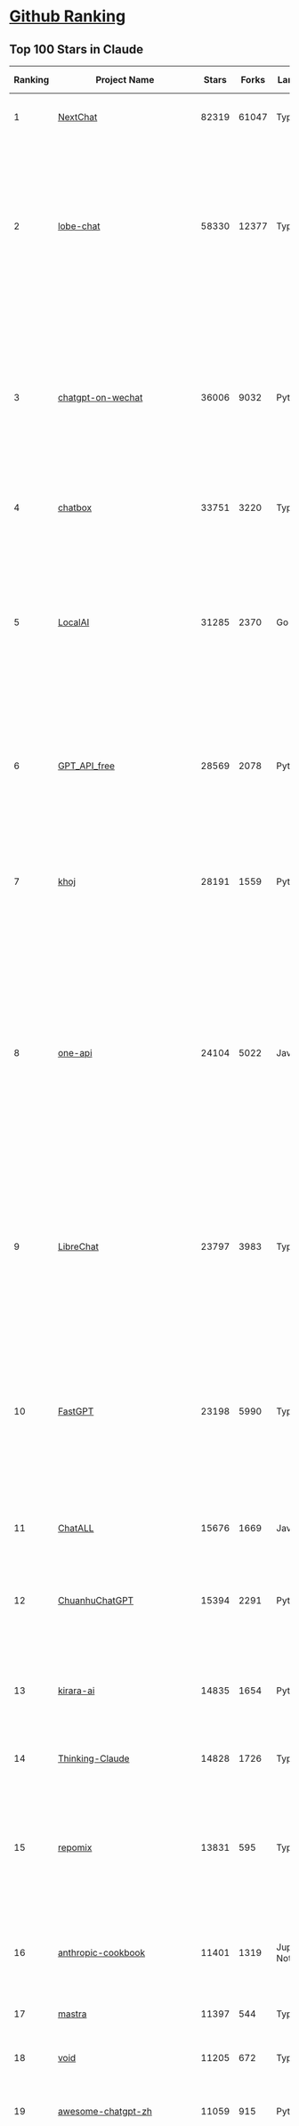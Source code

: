 [Github Ranking](../README.md)
==========

## Top 100 Stars in Claude

| Ranking | Project Name | Stars | Forks | Language | Open Issues | Description | Last Commit |
| ------- | ------------ | ----- | ----- | -------- | ----------- | ----------- | ----------- |
| 1 | [NextChat](https://github.com/ChatGPTNextWeb/NextChat) | 82319 | 61047 | TypeScript | 614 | ✨ Light and Fast AI Assistant. Support: Web \| iOS \| MacOS \| Android \|  Linux \| Windows | 2025-03-24T10:58:25Z |
| 2 | [lobe-chat](https://github.com/lobehub/lobe-chat) | 58330 | 12377 | TypeScript | 651 | 🤯 Lobe Chat - an open-source, modern-design AI chat framework. Supports Multi AI Providers( OpenAI / Claude 3 / Gemini / Ollama / DeepSeek / Qwen), Knowledge Base (file upload / knowledge management / RAG ), Multi-Modals (Plugins/Artifacts) and Thinking. One-click FREE deployment of your private ChatGPT/ Claude / DeepSeek application. | 2025-03-29T03:21:46Z |
| 3 | [chatgpt-on-wechat](https://github.com/zhayujie/chatgpt-on-wechat) | 36006 | 9032 | Python | 280 | 基于大模型搭建的聊天机器人，同时支持 微信公众号、企业微信应用、飞书、钉钉 等接入，可选择GPT3.5/GPT-4o/GPT-o1/ DeepSeek/Claude/文心一言/讯飞星火/通义千问/ Gemini/GLM-4/Claude/Kimi/LinkAI，能处理文本、语音和图片，访问操作系统和互联网，支持基于自有知识库进行定制企业智能客服。 | 2025-02-05T04:27:07Z |
| 4 | [chatbox](https://github.com/chatboxai/chatbox) | 33751 | 3220 | TypeScript | 624 | User-friendly Desktop Client App for AI Models/LLMs (GPT, Claude, Gemini, Ollama...) | 2025-03-20T15:20:56Z |
| 5 | [LocalAI](https://github.com/mudler/LocalAI) | 31285 | 2370 | Go | 416 | :robot: The free, Open Source alternative to OpenAI, Claude and others. Self-hosted and local-first. Drop-in replacement for OpenAI,  running on consumer-grade hardware. No GPU required. Runs gguf, transformers, diffusers and many more models architectures. Features: Generate Text, Audio, Video, Images, Voice Cloning, Distributed, P2P inference | 2025-03-28T21:37:18Z |
| 6 | [GPT_API_free](https://github.com/chatanywhere/GPT_API_free) | 28569 | 2078 | Python | 2 | Free ChatGPT&DeepSeek API Key，免费ChatGPT&DeepSeek API。免费接入DeepSeek API和GPT4 API，支持 gpt \| deepseek \| claude \| gemini \| grok 等排名靠前的常用大模型。 | 2025-03-17T20:29:27Z |
| 7 | [khoj](https://github.com/khoj-ai/khoj) | 28191 | 1559 | Python | 69 | Your AI second brain. Self-hostable. Get answers from the web or your docs. Build custom agents, schedule automations, do deep research. Turn any online or local LLM into your personal, autonomous AI (gpt, claude, gemini, llama, qwen, mistral). Get started - free. | 2025-03-28T19:53:10Z |
| 8 | [one-api](https://github.com/songquanpeng/one-api) | 24104 | 5022 | JavaScript | 818 | LLM API 管理 & 分发系统，支持 OpenAI、Azure、Anthropic Claude、Google Gemini、DeepSeek、字节豆包、ChatGLM、文心一言、讯飞星火、通义千问、360 智脑、腾讯混元等主流模型，统一 API 适配，可用于 key 管理与二次分发。单可执行文件，提供 Docker 镜像，一键部署，开箱即用。LLM API management & key redistribution system, unifying multiple providers under a single API. Single binary, Docker-ready, with an English UI. | 2025-02-21T11:30:22Z |
| 9 | [LibreChat](https://github.com/danny-avila/LibreChat) | 23797 | 3983 | TypeScript | 136 | Enhanced ChatGPT Clone: Features Agents, DeepSeek, Anthropic, AWS, OpenAI, Assistants API, Azure, Groq, o1, GPT-4o, Mistral, OpenRouter, Vertex AI, Gemini, Artifacts, AI model switching, message search, Code Interpreter, langchain, DALL-E-3, OpenAPI Actions, Functions, Secure Multi-User Auth, Presets, open-source for self-hosting. Active project. | 2025-03-28T23:27:39Z |
| 10 | [FastGPT](https://github.com/labring/FastGPT) | 23198 | 5990 | TypeScript | 467 | FastGPT is a knowledge-based platform built on the LLMs, offers a comprehensive suite of out-of-the-box capabilities such as data processing, RAG retrieval, and visual AI workflow orchestration, letting you easily develop and deploy complex question-answering systems without the need for extensive setup or configuration. | 2025-03-28T10:18:14Z |
| 11 | [ChatALL](https://github.com/ai-shifu/ChatALL) | 15676 | 1669 | JavaScript | 221 |  Concurrently chat with ChatGPT, Bing Chat, Bard, Alpaca, Vicuna, Claude, ChatGLM, MOSS, 讯飞星火, 文心一言 and more, discover the best answers | 2025-03-14T16:14:36Z |
| 12 | [ChuanhuChatGPT](https://github.com/GaiZhenbiao/ChuanhuChatGPT) | 15394 | 2291 | Python | 122 | GUI for ChatGPT API and many LLMs. Supports agents, file-based QA, GPT finetuning and query with web search. All with a neat UI. | 2025-03-13T09:36:38Z |
| 13 | [kirara-ai](https://github.com/lss233/kirara-ai) | 14835 | 1654 | Python | 261 | 🤖 可 DIY 的 多模态 AI 聊天机器人 \| 🚀 快速接入 微信、 QQ、Telegram、等聊天平台 \| 🦈支持DeepSeek、Grok、Claude、Ollama、Gemini、OpenAI \| 工作流系统、网页搜索、AI画图、人设调教、虚拟女仆、语音对话 \|  | 2025-03-27T16:14:44Z |
| 14 | [Thinking-Claude](https://github.com/richards199999/Thinking-Claude) | 14828 | 1726 | TypeScript | 1 | Let your Claude able to think | 2025-03-10T04:02:46Z |
| 15 | [repomix](https://github.com/yamadashy/repomix) | 13831 | 595 | TypeScript | 62 | 📦 Repomix (formerly Repopack) is a powerful tool that packs your entire repository into a single, AI-friendly file. Perfect for when you need to feed your codebase to Large Language Models (LLMs) or other AI tools like Claude, ChatGPT, DeepSeek, Perplexity, Gemini, Gemma, Llama, Grok, and more. | 2025-03-28T16:33:27Z |
| 16 | [anthropic-cookbook](https://github.com/anthropics/anthropic-cookbook) | 11401 | 1319 | Jupyter Notebook | 27 | A collection of notebooks/recipes showcasing some fun and effective ways of using Claude. | 2025-03-07T17:43:37Z |
| 17 | [mastra](https://github.com/mastra-ai/mastra) | 11397 | 544 | TypeScript | 66 | The TypeScript AI agent framework. ⚡ Assistants, RAG, observability. Supports any LLM: GPT-4, Claude, Gemini, Llama. | 2025-03-28T21:10:45Z |
| 18 | [void](https://github.com/voideditor/void) | 11205 | 672 | TypeScript | 68 | None | 2025-03-29T00:47:07Z |
| 19 | [awesome-chatgpt-zh](https://github.com/EmbraceAGI/awesome-chatgpt-zh) | 11059 | 915 | Python | 0 | ChatGPT 中文指南🔥，ChatGPT 中文调教指南，指令指南，应用开发指南，精选资源清单，更好的使用 chatGPT 让你的生产力 up up up! 🚀 | 2024-11-05T10:24:21Z |
| 20 | [claude-engineer](https://github.com/Doriandarko/claude-engineer) | 10934 | 1158 | Python | 10 | Claude Engineer is an interactive command-line interface (CLI) that leverages the power of Anthropic's Claude-3.5-Sonnet model to assist with software development tasks.This framework enables Claude to generate and manage its own tools, continuously expanding its capabilities through conversation. Available both as a CLI and a modern web interface | 2024-12-12T22:08:15Z |
| 21 | [LangBot](https://github.com/RockChinQ/LangBot) | 10089 | 742 | Python | 97 | 😎简单易用、🧩丰富生态 - 大模型原生即时通信机器人平台 \| 适配 QQ / 微信（企业微信、个人微信）/ 飞书 / 钉钉 / Discord / Telegram 等平台 \| 支持 ChatGPT、DeepSeek、Dify、Claude、Gemini、xAI Grok、Ollama、LM Studio、阿里云百炼、火山方舟、SiliconFlow、Qwen、Moonshot、ChatGLM、SillyTraven、MCP 等 LLM 的机器人 / Agent \| LLM-based instant messaging bots platform, supports Discord, Telegram, WeChat, Lark, DingTalk, QQ | 2025-03-28T16:37:24Z |
| 22 | [coai](https://github.com/coaidev/coai) | 8132 | 1090 | TypeScript | 19 | 🚀 Next Generation AI One-Stop Internationalization Solution. 🚀 下一代 AI 一站式 B/C 端解决方案，支持 OpenAI，Midjourney，Claude，讯飞星火，Stable Diffusion，DALL·E，ChatGLM，通义千问，腾讯混元，360 智脑，百川 AI，火山方舟，新必应，Gemini，Moonshot 等模型，支持对话分享，自定义预设，云端同步，模型市场，支持弹性计费和订阅计划模式，支持图片解析，支持联网搜索，支持模型缓存，丰富美观的后台管理与仪表盘数据统计。 | 2025-03-24T17:56:38Z |
| 23 | [Noi](https://github.com/lencx/Noi) | 7316 | 550 | JavaScript | 144 | 🚀 Power Your World with AI - Explore, Extend, Empower. | 2025-03-16T05:32:26Z |
| 24 | [Upsonic](https://github.com/Upsonic/Upsonic) | 7148 | 670 | Python | 34 | The most reliable AI agent framework that supports MCP. | 2025-03-28T02:43:29Z |
| 25 | [claude-code](https://github.com/anthropics/claude-code) | 6924 | 354 | Shell | 239 | Claude Code is an agentic coding tool that lives in your terminal, understands your codebase, and helps you code faster by executing routine tasks, explaining complex code, and handling git workflows - all through natural language commands. | 2025-03-11T23:39:42Z |
| 26 | [opencommit](https://github.com/di-sukharev/opencommit) | 6543 | 349 | JavaScript | 144 | GPT wrapper for git — generate commit messages with an LLM in 1 sec — works best with Claude 3.5 — supports local models too | 2025-03-17T08:40:01Z |
| 27 | [BlackFriday-GPTs-Prompts](https://github.com/friuns2/BlackFriday-GPTs-Prompts) | 6475 | 1004 | None | 83 | List of free GPTs that doesn't require plus subscription  | 2024-11-08T11:03:14Z |
| 28 | [new-api](https://github.com/Calcium-Ion/new-api) | 6252 | 1252 | Go | 142 | AI模型接口管理与分发系统，支持将多种大模型转为统一格式调用，支持OpenAI、Claude等格式，可供个人或者企业内部管理与分发渠道使用，本项目基于One API二次开发。🍥 The next-generation LLM gateway and AI asset management system supports multiple languages. | 2025-03-27T10:47:58Z |
| 29 | [aichat](https://github.com/sigoden/aichat) | 6198 | 401 | Rust | 0 | All-in-one LLM CLI tool featuring Shell Assistant, Chat-REPL, RAG, AI Tools & Agents, with access to OpenAI, Claude, Gemini, Ollama, Groq, and more. | 2025-03-28T14:14:41Z |
| 30 | [promptfoo](https://github.com/promptfoo/promptfoo) | 6008 | 490 | TypeScript | 146 | Test your prompts, agents, and RAGs. Red teaming, pentesting, and vulnerability scanning for LLMs. Compare performance of GPT, Claude, Gemini, Llama, and more. Simple declarative configs with command line and CI/CD integration. | 2025-03-29T03:16:00Z |
| 31 | [llamacoder](https://github.com/Nutlope/llamacoder) | 5740 | 1266 | TypeScript | 37 | Open source Claude Artifacts – built with Llama 3.1 405B | 2025-01-22T11:28:23Z |
| 32 | [code2prompt](https://github.com/mufeedvh/code2prompt) | 5195 | 301 | Rust | 7 | A CLI tool to convert your codebase into a single LLM prompt with source tree, prompt templating, and token counting. | 2025-03-28T20:03:30Z |
| 33 | [fragments](https://github.com/e2b-dev/fragments) | 5126 | 662 | TypeScript | 9 | Open-source Next.js template for building apps that are fully generated by AI. By E2B. | 2025-03-28T10:32:56Z |
| 34 | [opencompass](https://github.com/open-compass/opencompass) | 5052 | 527 | Python | 290 | OpenCompass is an LLM evaluation platform, supporting a wide range of models (Llama3, Mistral, InternLM2,GPT-4,LLaMa2, Qwen,GLM, Claude, etc) over 100+ datasets. | 2025-03-25T09:57:11Z |
| 35 | [deep-searcher](https://github.com/zilliztech/deep-searcher) | 5018 | 486 | Python | 20 | Open Source Deep Research Alternative to Reason and Search on Private Data. Written in Python. | 2025-03-28T02:20:10Z |
| 36 | [deepclaude](https://github.com/getAsterisk/deepclaude) | 4912 | 383 | Rust | 43 | A high-performance LLM inference API and Chat UI that integrates DeepSeek R1's CoT reasoning traces with Anthropic Claude models. | 2025-02-04T22:55:51Z |
| 37 | [GodMode](https://github.com/smol-ai/GodMode) | 4249 | 334 | TypeScript | 50 | AI Chat Browser: Fast, Full webapp access to ChatGPT / Claude / Bard / Bing / Llama2! I use this 20 times a day. | 2024-07-29T00:31:03Z |
| 38 | [maestro](https://github.com/Doriandarko/maestro) | 4226 | 656 | Python | 32 | A framework for Claude Opus to intelligently orchestrate subagents. | 2024-07-01T06:49:15Z |
| 39 | [bot-on-anything](https://github.com/zhayujie/bot-on-anything) | 4044 | 926 | Python | 262 | A large model-based chatbot builder that can quickly integrate AI models (including ChatGPT, Claude, Gemini) into various software applications (such as Telegram, Gmail, Slack, and websites). | 2025-01-03T14:13:51Z |
| 40 | [obsidian-smart-connections](https://github.com/brianpetro/obsidian-smart-connections) | 3463 | 201 | JavaScript | 343 | Chat with your notes & see links to related content with AI embeddings. Use local models or 100+ via APIs like Claude, Gemini, ChatGPT & Llama 3 | 2025-03-26T13:59:21Z |
| 41 | [casibase](https://github.com/casibase/casibase) | 3407 | 399 | Go | 35 | ⚡️AI Cloud OS: Open-source enterprise-level AI knowledge base and Manus-like agent management platform with admin UI, user management and Single-Sign-On⚡️, supports ChatGPT, Claude, DeepSeek R1, Llama, Ollama, HuggingFace, etc., chat bot demo: https://ai.casibase.com, admin UI demo: https://ai-admin.casibase.com | 2025-03-26T17:31:44Z |
| 42 | [every-chatgpt-gui](https://github.com/billmei/every-chatgpt-gui) | 3298 | 239 | None | 5 | Every front-end GUI client for ChatGPT, Claude, and other LLMs | 2025-03-11T23:29:34Z |
| 43 | [Awesome-ChatGPT-prompts-ZH_CN](https://github.com/L1Xu4n/Awesome-ChatGPT-prompts-ZH_CN) | 2986 | 164 | None | 12 | 如何将ChatGPT调教成一只猫娘 | 2023-07-18T15:57:44Z |
| 44 | [codecompanion.nvim](https://github.com/olimorris/codecompanion.nvim) | 2955 | 178 | Lua | 1 | ✨ AI-powered coding, seamlessly in Neovim | 2025-03-27T18:17:46Z |
| 45 | [aide](https://github.com/nicepkg/aide) | 2549 | 177 | TypeScript | 31 | Conquer Any Code in VSCode: One-Click Comments, Conversions, UI-to-Code, and AI Batch Processing of Files! 在 VSCode 中征服任何代码：一键注释、转换、UI 图生成代码、AI 批量处理文件！💪 | 2025-03-08T03:13:34Z |
| 46 | [poe-api](https://github.com/ading2210/poe-api) | 2502 | 316 | Python | 39 | [UNMAINTAINED] A reverse engineered Python API wrapper for Quora's Poe, which provides free access to ChatGPT, GPT-4, and Claude. | 2023-09-18T04:56:52Z |
| 47 | [free-llm-api-resources](https://github.com/cheahjs/free-llm-api-resources) | 2416 | 217 | Python | 3 | A list of free LLM inference resources accessible via API. | 2025-03-25T08:59:05Z |
| 48 | [DeepClaude](https://github.com/ErlichLiu/DeepClaude) | 2348 | 471 | Python | 23 | Unleash Next-Level AI! 🚀  💻 Code Generation: DeepSeek r1 + Claude 3.7 Sonnet - Unparalleled Performance! 📝 Content Creation: DeepSeek r1 + Gemini 2.5 Pro - Superior Quality! 🔌 OpenAI-Compatible. 🌊 Streaming & Non-Streaming Support.  ✨ Experience the Future of AI – Today! Click to Try Now! ✨ | 2025-03-26T14:23:03Z |
| 49 | [griptape](https://github.com/griptape-ai/griptape) | 2238 | 189 | Python | 58 | Modular Python framework for AI agents and workflows with chain-of-thought reasoning, tools, and memory.  | 2025-03-28T16:32:37Z |
| 50 | [awesome-claude-prompts](https://github.com/langgptai/awesome-claude-prompts) | 2227 | 212 | None | 0 | This repo includes Claude prompt curation to use Claude better. | 2025-03-01T00:29:09Z |
| 51 | [claude-coder](https://github.com/kodu-ai/claude-coder) | 2173 | 126 | TypeScript | 16 | Kodu is an autonomous coding agent that lives in your IDE. It is a VSCode extension that can help you build your dream project step by step by leveraging the latest technologies in automated coding agents  | 2025-03-17T09:31:18Z |
| 52 | [VLMEvalKit](https://github.com/open-compass/VLMEvalKit) | 2095 | 305 | Python | 82 | Open-source evaluation toolkit of large multi-modality models (LMMs), support 220+ LMMs, 80+ benchmarks | 2025-03-28T12:05:37Z |
| 53 | [elia](https://github.com/darrenburns/elia) | 2085 | 131 | Python | 12 | A snappy, keyboard-centric terminal user interface for interacting with large language models. Chat with ChatGPT, Claude, Llama 3, Phi 3, Mistral, Gemma and more. | 2024-10-10T19:12:52Z |
| 54 | [fastmcp](https://github.com/jlowin/fastmcp) | 1987 | 101 | Python | 24 | The fast, Pythonic way to build Model Context Protocol servers 🚀  | 2025-03-22T22:00:49Z |
| 55 | [firecrawl-mcp-server](https://github.com/mendableai/firecrawl-mcp-server) | 1920 | 174 | JavaScript | 12 | Official Firecrawl MCP Server - Adds powerful web scraping to Cursor, Claude and any other LLM clients. | 2025-03-27T07:39:13Z |
| 56 | [mcp-playwright](https://github.com/executeautomation/mcp-playwright) | 1901 | 149 | TypeScript | 7 | Playwright Model Context Protocol Server - Tool to automate Browsers and APIs in Claude Desktop, Cline, Cursor IDE and More 🔌 | 2025-03-28T03:17:31Z |
| 57 | [ruby_llm](https://github.com/crmne/ruby_llm) | 1841 | 69 | Ruby | 21 | A delightful Ruby way to work with AI. No configuration madness, no complex callbacks, no handler hell – just beautiful, expressive Ruby code. | 2025-03-28T13:12:24Z |
| 58 | [dialoqbase](https://github.com/n4ze3m/dialoqbase) | 1744 | 275 | TypeScript | 39 | Create chatbots with ease | 2024-10-15T14:24:20Z |
| 59 | [tokencost](https://github.com/AgentOps-AI/tokencost) | 1613 | 72 | Python | 13 | Easy token price estimates for 400+ LLMs. TokenOps. | 2025-03-25T19:19:26Z |
| 60 | [Thinking_in_Java_MindMapping](https://github.com/LjyYano/Thinking_in_Java_MindMapping) | 1598 | 461 | None | 0 | 编程笔记、观影指南、读书笔记、生活感悟、Switch 游戏 | 2025-01-27T03:29:42Z |
| 61 | [GalTransl](https://github.com/GalTransl/GalTransl) | 1450 | 94 | Python | 28 | 支持GPT-4/Claude/Deepseek/Sakura等大语言模型的Galgame自动化翻译解决方案  Automated translation solution for visual novels supporting GPT-4/Claude/Deepseek/Sakura | 2025-03-28T15:07:47Z |
| 62 | [papersgpt-for-zotero](https://github.com/papersgpt/papersgpt-for-zotero) | 1434 | 47 | JavaScript | 36 | Zotero chat PDF with AI, DeepSeek, GPT 4.5, ChatGPT, Claude, Gemini | 2025-03-26T02:05:15Z |
| 63 | [AIChatWeb](https://github.com/Nanjiren01/AIChatWeb) | 1425 | 399 | TypeScript | 20 | 在ChatGPT-Next-Web的基础上，增加注册登录，额度限制，邀请，敏感词，支付，基于docker一键部署。提供后台管理系统，可配置标题、欢迎词、额度不足提醒、公告 | 2024-07-19T07:23:42Z |
| 64 | [ax](https://github.com/ax-llm/ax) | 1360 | 101 | TypeScript | 10 | The "official" unofficial DSPy framework. Build LLM powered agents and other workflows, based on the Stanford DSP paper. | 2025-03-28T09:10:54Z |
| 65 | [claude-to-chatgpt](https://github.com/jtsang4/claude-to-chatgpt) | 1286 | 151 | Python | 10 | This project converts the API of Anthropic's Claude model to the OpenAI Chat API format. | 2024-08-18T08:35:25Z |
| 66 | [Agently](https://github.com/AgentEra/Agently) | 1281 | 145 | Python | 26 | [GenAI Application Development Framework]  🚀 Build GenAI application quick and easy 💬 Easy to interact with GenAI agent in code using structure data and chained-calls syntax 🧩 Use Agently Workflow to manage complex GenAI working logic 🔀 Switch to any model without rewrite application code | 2025-03-29T03:00:16Z |
| 67 | [PandoraHelper](https://github.com/nianhua99/PandoraHelper) | 1267 | 172 | TypeScript | 6 | 使用 PandoraHelper 轻松和你的小伙伴共享 ChatGPT Plus/Claude Pro 服务！ | 2025-02-24T09:10:11Z |
| 68 | [ChatChat](https://github.com/okisdev/ChatChat) | 1246 | 216 | TypeScript | 3 | Chat Chat, your own unified chat and search to AI platform, with a simple and easy to use interface. | 2025-03-28T22:28:19Z |
| 69 | [modelfusion](https://github.com/vercel/modelfusion) | 1244 | 88 | TypeScript | 33 | The TypeScript library for building AI applications. | 2024-07-19T15:17:19Z |
| 70 | [spacy-llm](https://github.com/explosion/spacy-llm) | 1217 | 94 | Python | 37 | 🦙 Integrating LLMs into structured NLP pipelines | 2025-01-08T22:26:19Z |
| 71 | [aws-genai-llm-chatbot](https://github.com/aws-samples/aws-genai-llm-chatbot) | 1205 | 367 | TypeScript | 23 | A modular and comprehensive solution to deploy a Multi-LLM and Multi-RAG powered chatbot (Amazon Bedrock, Anthropic, HuggingFace, OpenAI, Meta, AI21, Cohere, Mistral) using AWS CDK on AWS | 2025-03-25T14:53:11Z |
| 72 | [sage](https://github.com/Storia-AI/sage) | 1204 | 106 | Python | 23 | Chat with any codebase in under two minutes \| Fully local or via third-party APIs | 2024-11-11T04:49:34Z |
| 73 | [claude-prompt-generator](https://github.com/aws-samples/claude-prompt-generator) | 1199 | 110 | Python | 1 | None | 2024-10-10T21:34:35Z |
| 74 | [prism](https://github.com/prism-php/prism) | 1191 | 88 | PHP | 16 | A unified interface for working with LLMs in Laravel | 2025-03-26T17:39:53Z |
| 75 | [DesktopCommanderMCP](https://github.com/wonderwhy-er/DesktopCommanderMCP) | 1170 | 119 | TypeScript | 17 | This is MCP server for Claude that gives it terminal control, file system search and diff file editing capabilities | 2025-03-29T01:14:15Z |
| 76 | [AISuperDomain](https://github.com/win4r/AISuperDomain) | 1170 | 214 | C# | 34 | Aila(AI超元域): The premier AI integration tool for Windows, macOS, and Android. Ask once, get answers from 10+ AIs like ChatGPT, Gemini, Claude3, Copilot, Poe, perplexity and more. Features customizable AI and prompts. | 2025-03-05T00:15:34Z |
| 77 | [gp.nvim](https://github.com/Robitx/gp.nvim) | 1100 | 93 | Lua | 41 | Gp.nvim (GPT prompt) Neovim AI plugin: ChatGPT sessions & Instructable text/code operations & Speech to text [OpenAI, Ollama, Anthropic, ..] | 2024-09-23T12:32:50Z |
| 78 | [unity-mcp](https://github.com/justinpbarnett/unity-mcp) | 1084 | 141 | C# | 23 | A Unity MCP server that allows MCP clients like Claude Desktop or Cursor to perform Unity Editor actions. | 2025-03-26T16:52:28Z |
| 79 | [bedrock-claude-chat](https://github.com/aws-samples/bedrock-claude-chat) | 1073 | 396 | TypeScript | 112 | AWS-native chatbot using Bedrock + Claude (+Nova and Mistral) | 2025-03-28T08:05:36Z |
| 80 | [LLM-Prompt-Library](https://github.com/abilzerian/LLM-Prompt-Library) | 1067 | 112 | Python | 0 | My personal prompt library for various LLMs + scripts & tools. Suitable for models from Deepseek, OpenAI, Claude, Meta, Mistral, Google, Grok, and others. | 2025-03-18T17:04:23Z |
| 81 | [poe-api-wrapper](https://github.com/snowby666/poe-api-wrapper) | 1067 | 140 | Python | 27 | 👾 A Python API wrapper for Poe.com. With this, you will have free access to GPT-4, Claude, Llama, Gemini, Mistral and more! 🚀 | 2025-03-07T20:07:31Z |
| 82 | [APIPark](https://github.com/APIParkLab/APIPark) | 1030 | 144 | TypeScript | 69 | 🦄云原生、超高性能 AI&API网关，LLM API 管理、分发系统、开放平台，支持所有AI API，不限于OpenAI、Azure、Anthropic Claude、Google Gemini、DeepSeek、字节豆包、ChatGLM、文心一言、讯飞星火、通义千问、360 智脑、腾讯混元等主流模型，统一 API 请求和返回，API申请与审批，调用统计、负载均衡、多模型灾备。一键部署，开箱即用。Cloud native, ultra-high performance AI&API gateway, LLM API management, distribution system, open platform, supporting all AI APIs. | 2025-03-27T09:36:57Z |
| 83 | [chatgpt-shell](https://github.com/xenodium/chatgpt-shell) | 1005 | 91 | Emacs Lisp | 37 | A multi-llm Emacs shell (ChatGPT, Claude, DeepSeek, Gemini, Kagi, Ollama, Perplexity) + editing integrations | 2025-03-28T16:20:40Z |
| 84 | [langchat](https://github.com/TyCoding/langchat) | 993 | 200 | Java | 8 | LangChat: Java LLMs/AI Project, Supports Multi AI Providers( Gitee AI/ 智谱清言 / 阿里通义 / 百度千帆 / DeepSeek / 抖音豆包 / 零一万物 / 讯飞星火 / OpenAI / Gemini / Ollama / Azure / Claude 等大模型), Java生态下AI大模型产品解决方案，快速构建企业级AI知识库、AI机器人应用 | 2025-02-21T09:41:53Z |
| 85 | [ChatGPT-Telegram-Bot](https://github.com/yym68686/ChatGPT-Telegram-Bot) | 977 | 310 | Python | 11 | TeleChat: 🤖️ an AI chat Telegram bot can Web Search Powered by GPT-3.5/4/4 Turbo/4o, DALL·E 3, Groq, Gemini 1.5 Pro/Flash and the official Claude2.1/3/3.5 API using Python on Zeabur, fly.io and Replit. | 2025-03-29T00:53:10Z |
| 86 | [open-computer-use](https://github.com/e2b-dev/open-computer-use) | 958 | 124 | Python | 5 | AI computer use powered by open source LLMs and E2B Desktop Sandbox | 2025-03-13T07:46:24Z |
| 87 | [GenAI_LLM_timeline](https://github.com/hollobit/GenAI_LLM_timeline) | 953 | 58 | None | 4 | ChatGPT, GenerativeAI and LLMs Timeline | 2024-05-19T23:57:02Z |
| 88 | [RisuAI](https://github.com/kwaroran/RisuAI) | 952 | 164 | TypeScript | 61 | Make your own story. User-friendly software for LLM roleplaying | 2025-03-28T09:47:53Z |
| 89 | [codemcp](https://github.com/ezyang/codemcp) | 945 | 69 | Python | 23 | Coding assistant MCP for Claude Desktop | 2025-03-29T01:25:15Z |
| 90 | [py-gpt](https://github.com/szczyglis-dev/py-gpt) | 938 | 182 | Python | 17 | Desktop AI Assistant powered by o1, o3, GPT-4, GPT-4 Vision, Gemini, Claude, Llama 3, DeepSeek, Bielik, DALL-E,  chat, vision, voice control, image generation and analysis, agents, command execution, file upload/download, speech synthesis and recognition, access to Web, memory, presets, assistants, plugins, and more. Linux, Windows, Mac | 2025-03-06T02:28:15Z |
| 91 | [generative-ai-use-cases-jp](https://github.com/aws-samples/generative-ai-use-cases-jp) | 872 | 206 | TypeScript | 90 | Application implementation with business use cases for safely utilizing generative AI in business operations | 2025-03-28T08:20:33Z |
| 92 | [HiveChat](https://github.com/HiveNexus/HiveChat) | 844 | 135 | TypeScript | 18 | An AI chat bot for small and medium-sized teams, supporting models such as Deepseek, Open AI, Claude, and Gemini. 专为中小团队设计的 AI 聊天应用，支持 Deepseek、Open AI、Claude、Gemini 等模型。 | 2025-03-28T01:54:52Z |
| 93 | [AIaW](https://github.com/NitroRCr/AIaW) | 835 | 68 | Vue | 8 | AI as Workspace - A better AI (LLM) client. Full-featured, lightweight. Support multiple workspaces, plugin system, cross-platform, local first + real-time cloud sync, Artifacts, MCP \| 更好的 AI 客户端 | 2025-03-28T06:34:12Z |
| 94 | [Claude-API](https://github.com/KoushikNavuluri/Claude-API) | 816 | 134 | Python | 20 | This project provides an unofficial API for Claude AI, allowing users to access and interact with Claude AI . | 2024-08-17T12:46:18Z |
| 95 | [raycast-g4f](https://github.com/XInTheDark/raycast-g4f) | 814 | 58 | JavaScript | 10 | Raycast extension to use GPT, Claude, Llama, and more... all for FREE! + Full support for custom APIs. | 2025-03-27T08:05:22Z |
| 96 | [chatgpt-adapter](https://github.com/bincooo/chatgpt-adapter) | 801 | 180 | Go | 16 | 集成了openai-api、coze、deepseek、cursor、windsurf、qodo、blackbox、you、grok、bing  绘画 多款AI的聊天逆向接口适配到 OpenAI API 标准接口服务端。 | 2025-03-27T13:36:06Z |
| 97 | [IncarnaMind](https://github.com/junruxiong/IncarnaMind) | 791 | 53 | Python | 8 | Connect and chat with your multiple documents (pdf and txt) through GPT 3.5, GPT-4 Turbo, Claude and Local Open-Source LLMs | 2025-02-07T00:23:08Z |
| 98 | [mac_computer_use](https://github.com/deedy/mac_computer_use) | 774 | 127 | Python | 10 | A fork of Anthropic Computer Use that you can run on Mac computers to give Claude and other AI models autonomous access to your computer. | 2024-12-16T05:21:06Z |
| 99 | [promptmap](https://github.com/utkusen/promptmap) | 759 | 80 | Python | 0 | a prompt injection scanner for custom LLM applications | 2025-03-08T12:01:47Z |
| 100 | [generative_ai_with_langchain](https://github.com/benman1/generative_ai_with_langchain) | 748 | 309 | Jupyter Notebook | 0 | Build large language model (LLM) apps with Python, ChatGPT and other models. This is the companion repository for the book on generative AI with LangChain. | 2025-03-22T15:04:44Z |

